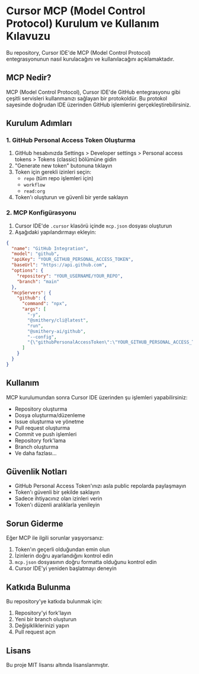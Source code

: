 # Cursor MCP (Model Control Protocol) Kurulum ve Kullanım Kılavuzu

Bu repository, Cursor IDE'de MCP (Model Control Protocol) entegrasyonunun nasıl kurulacağını ve kullanılacağını açıklamaktadır.

## MCP Nedir?

MCP (Model Control Protocol), Cursor IDE'de GitHub entegrasyonu gibi çeşitli servisleri kullanmanızı sağlayan bir protokoldür. Bu protokol sayesinde doğrudan IDE üzerinden GitHub işlemlerini gerçekleştirebilirsiniz.

## Kurulum Adımları

### 1. GitHub Personal Access Token Oluşturma

1. GitHub hesabınızda Settings > Developer settings > Personal access tokens > Tokens (classic) bölümüne gidin
2. "Generate new token" butonuna tıklayın
3. Token için gerekli izinleri seçin:
   - `repo` (tüm repo işlemleri için)
   - `workflow`
   - `read:org`
4. Token'ı oluşturun ve güvenli bir yerde saklayın

### 2. MCP Konfigürasyonu

1. Cursor IDE'de `.cursor` klasörü içinde `mcp.json` dosyası oluşturun
2. Aşağıdaki yapılandırmayı ekleyin:

```json
{
  "name": "GitHub Integration",
  "model": "github",
  "apiKey": "YOUR_GITHUB_PERSONAL_ACCESS_TOKEN",
  "baseUrl": "https://api.github.com",
  "options": {
    "repository": "YOUR_USERNAME/YOUR_REPO",
    "branch": "main"
  },
  "mcpServers": {
    "github": {
      "command": "npx",
      "args": [
        "-y",
        "@smithery/cli@latest",
        "run",
        "@smithery-ai/github",
        "--config",
        "{\"githubPersonalAccessToken\":\"YOUR_GITHUB_PERSONAL_ACCESS_TOKEN\"}"
      ]
    }
  }
}
```

## Kullanım

MCP kurulumundan sonra Cursor IDE üzerinden şu işlemleri yapabilirsiniz:

- Repository oluşturma
- Dosya oluşturma/düzenleme
- Issue oluşturma ve yönetme
- Pull request oluşturma
- Commit ve push işlemleri
- Repository fork'lama
- Branch oluşturma
- Ve daha fazlası...

## Güvenlik Notları

- GitHub Personal Access Token'ınızı asla public repolarda paylaşmayın
- Token'ı güvenli bir şekilde saklayın
- Sadece ihtiyacınız olan izinleri verin
- Token'ı düzenli aralıklarla yenileyin

## Sorun Giderme

Eğer MCP ile ilgili sorunlar yaşıyorsanız:

1. Token'ın geçerli olduğundan emin olun
2. İzinlerin doğru ayarlandığını kontrol edin
3. `mcp.json` dosyasının doğru formatta olduğunu kontrol edin
4. Cursor IDE'yi yeniden başlatmayı deneyin

## Katkıda Bulunma

Bu repository'ye katkıda bulunmak için:

1. Repository'yi fork'layın
2. Yeni bir branch oluşturun
3. Değişikliklerinizi yapın
4. Pull request açın

## Lisans

Bu proje MIT lisansı altında lisanslanmıştır.
